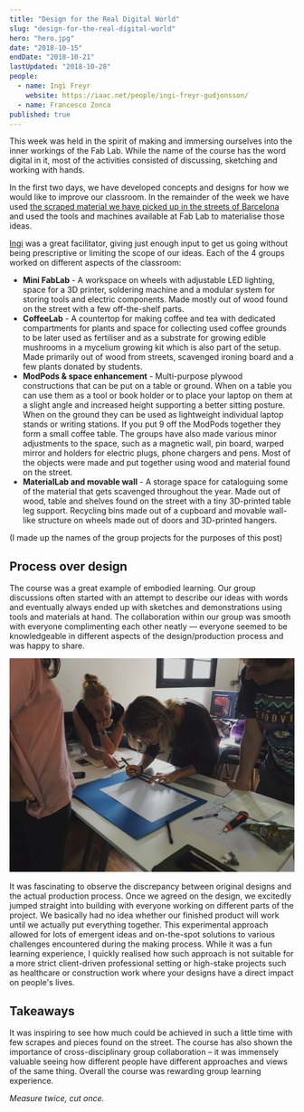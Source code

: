 ```yaml
---
title: "Design for the Real Digital World"
slug: "design-for-the-real-digital-world"
hero: "hero.jpg"
date: "2018-10-15"
endDate: "2018-10-21"
lastUpdated: "2018-10-28"
people:
  - name: Ingi Freyr
    website: https://iaac.net/people/ingi-freyr-gudjonsson/
  - name: Francesco Zonca
published: true
---
```


This week was held in the spirit of making and immersing ourselves into the inner workings of the Fab Lab. While the name of the course has the word digital in it, most of the activities consisted of discussing, sketching and working with hands.

In the first two days, we have developed concepts and designs for how we would like to improve our classroom. In the remainder of the week we have used [the scraped material we have picked up in the streets of Barcelona](https://mdef.gitlab.io/ilja.panic/reflections/01-mdef-bootcamp/#city-safari-in-poblenou) and used the tools and machines available at Fab Lab to materialise those ideas.

[Ingi](https://iaac.net/people/ingi-freyr-gudjonsson/) was a great facilitator, giving just enough input to get us going without being prescriptive or limiting the scope of our ideas. Each of the 4 groups worked on different aspects of the classroom:

- **Mini FabLab** - A workspace on wheels with adjustable LED lighting, space for a 3D printer, soldering machine and a modular system for storing tools and electric components. Made mostly out of wood found on the street with a few off-the-shelf parts.
- **CoffeeLab** - A countertop for making coffee and tea with dedicated compartments for plants and space for collecting used coffee grounds to be later used as fertiliser and as a substrate for growing edible mushrooms in a mycelium growing kit which is also part of the setup. Made primarily out of wood from streets, scavenged ironing board and a few plants donated by students.
- **ModPods & space enhancement** - Multi-purpose plywood constructions that can be put on a table or ground. When on a table you can use them as a tool or book holder or to place your laptop on them at a slight angle and increased height supporting a better sitting posture. When on the ground they can be used as lightweight individual laptop stands or writing stations. If you put 9 off the ModPods together they form a small coffee table. The groups have also made various minor adjustments to the space, such as a magnetic wall, pin board, warped mirror and holders for electric plugs, phone chargers and pens. Most of the objects were made and put together using wood and material found on the street.
- **MaterialLab and movable wall** - A storage space for cataloguing some of the material that gets scavenged throughout the year.  Made out of wood, table and shelves found on the street with a tiny 3D-printed table leg support. Recycling bins made out of a cupboard and movable wall-like structure on wheels made out of doors and 3D-printed hangers.

(I made up the names of the group projects for the purposes of this post)



## Process over design

The course was a great example of embodied learning. Our group discussions often started with an attempt to describe our ideas with words and eventually always ended up with sketches and demonstrations using tools and materials at hand. The collaboration within our group was smooth with everyone complimenting each other neatly — everyone seemed to be knowledgeable in different aspects of the design/production process and was happy to share.

![Group process](group-process.jpg "A group exercise with paper cutouts used to play around with desk layout in the classroom")

It was fascinating to observe the discrepancy between original designs and the actual production process. Once we agreed on the design, we excitedly jumped straight into building with everyone working on different parts of the project. We basically had no idea whether our finished product will work until we actually put everything together. This experimental approach allowed for lots of emergent ideas and on-the-spot solutions to various challenges encountered during the making process. While it was a fun learning experience, I quickly realised how such approach is not suitable for a more strict client-driven professional setting or high-stake projects such as healthcare or construction work where your designs have a direct impact on people's lives.


## Takeaways

It was inspiring to see how much could be achieved in such a little time with few scrapes and pieces found on the street. The course has also shown the importance of cross-disciplinary group collaboration – it was immensely valuable seeing how different people have different approaches and views of the same thing. Overall the course was rewarding group learning experience.

*Measure twice, cut once.*



